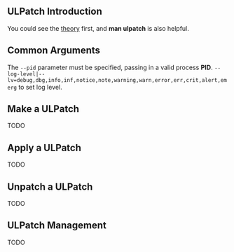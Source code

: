 
## ULPatch Introduction

You could see the [theory](./THEORY.md) first, and **man ulpatch** is also helpful.


## Common Arguments

The `--pid` parameter must be specified, passing in a valid process **PID**.
`--log-level|--lv=debug,dbg,info,inf,notice,note,warning,warn,error,err,crit,alert,emerg` to set log level.


## Make a ULPatch

TODO


## Apply a ULPatch

TODO


## Unpatch a ULPatch

TODO


## ULPatch Management

TODO

